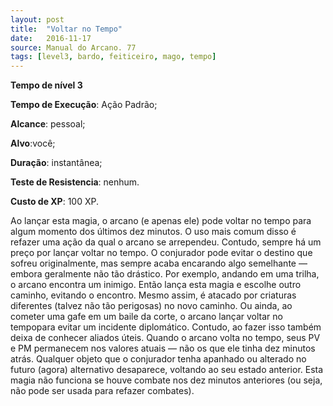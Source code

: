 ```yaml
---
layout: post
title:  "Voltar no Tempo"
date:   2016-11-17
source: Manual do Arcano. 77
tags: [level3, bardo, feiticeiro, mago, tempo]
---
```


**Tempo de nível 3**

**Tempo de Execução**: Ação Padrão;

**Alcance**: pessoal;

**Alvo**:você;

**Duração**: instantânea;

**Teste de Resistencia**: nenhum.

**Custo de XP**: 100 XP.

Ao lançar esta magia, o arcano (e 
apenas ele) pode voltar no tempo para algum momento dos últimos dez minutos. 
O uso mais comum disso é refazer uma 
ação da qual o arcano se arrependeu.
Contudo, sempre há um preço por 
lançar  voltar no tempo. O conjurador 
pode evitar o destino que sofreu originalmente, mas sempre acaba encarando 
algo semelhante — embora geralmente 
não tão drástico.
Por exemplo, andando em uma 
trilha, o arcano encontra um inimigo. 
Então lança esta magia e escolhe outro 
caminho, evitando o encontro. Mesmo 
assim, é atacado por criaturas diferentes 
(talvez não tão perigosas) no novo caminho. Ou ainda, ao cometer uma gafe em um baile da corte, o arcano lançar voltar 
no tempopara evitar um incidente diplomático. Contudo, ao fazer isso também 
deixa de conhecer aliados úteis.
Quando o arcano volta no tempo, 
seus PV e PM permanecem nos valores 
atuais — não os que ele tinha dez minutos atrás. Qualquer objeto que o conjurador tenha apanhado ou alterado no 
futuro (agora) alternativo desaparece, 
voltando ao seu estado anterior.
Esta magia não funciona se houve combate nos dez minutos anteriores 
(ou seja, não pode ser usada para refazer 
combates).
